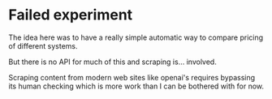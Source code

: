 # Failed experiment

The idea here was to have a really simple automatic way to compare pricing of different systems.

But there is no API for much of this and scraping is… involved. 

Scraping content from modern web sites like openai's requires bypassing its human checking which is more work than I can be bothered with for now. 

